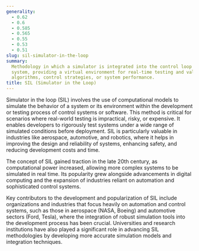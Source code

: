 ```yaml
---
generality:
  - 0.62
  - 0.6
  - 0.585
  - 0.565
  - 0.55
  - 0.53
  - 0.51
slug: sil-simulator-in-the-loop
summary:
  Methodology in which a simulator is integrated into the control loop of a
  system, providing a virtual environment for real-time testing and validation of
  algorithms, control strategies, or system performance.
title: SIL (Simulator in the Loop)
---
```


Simulator in the loop (SIL) involves the use of computational models to simulate the behavior of a system or its environment within the development or testing process of control systems or software. This method is critical for scenarios where real-world testing is impractical, risky, or expensive. It enables developers to rigorously test systems under a wide range of simulated conditions before deployment. SIL is particularly valuable in industries like aerospace, automotive, and robotics, where it helps in improving the design and reliability of systems, enhancing safety, and reducing development costs and time.

The concept of SIL gained traction in the late 20th century, as computational power increased, allowing more complex systems to be simulated in real time. Its popularity grew alongside advancements in digital computing and the expansion of industries reliant on automation and sophisticated control systems.

Key contributors to the development and popularization of SIL include organizations and industries that focus heavily on automation and control systems, such as those in aerospace (NASA, Boeing) and automotive sectors (Ford, Tesla), where the integration of robust simulation tools into the development process has been crucial. Universities and research institutions have also played a significant role in advancing SIL methodologies by developing more accurate simulation models and integration techniques.
